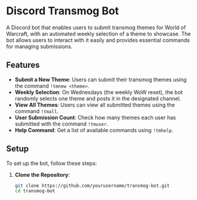 # Discord Transmog Bot

A Discord bot that enables users to submit transmog themes for World of Warcraft, with an automated weekly selection of a theme to showcase. The bot allows users to interact with it easily and provides essential commands for managing submissions.

## Features

- **Submit a New Theme**: Users can submit their transmog themes using the command `!tmnew <theme>`.
- **Weekly Selection**: On Wednesdays (the weekly WoW reset), the bot randomly selects one theme and posts it in the designated channel.
- **View All Themes**: Users can view all submitted themes using the command `!tmall`.
- **User Submission Count**: Check how many themes each user has submitted with the command `!tmuser`.
- **Help Command**: Get a list of available commands using `!tmhelp`.

## Setup

To set up the bot, follow these steps:

1. **Clone the Repository**:
   ```bash
   git clone https://github.com/yourusername/transmog-bot.git
   cd transmog-bot
